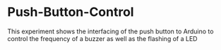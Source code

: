 # Push-Button-Control
This experiment shows the interfacing of the push button to Arduino to control the frequency of a buzzer as well as the flashing of a LED

